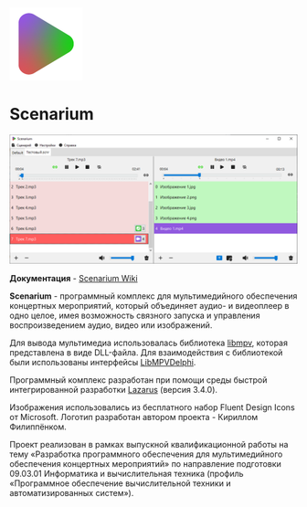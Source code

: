 ![Логотип проекта](./icons/logo.png)
# Scenarium
![Предпросмотр программного комплекса](./images/Scenarium_Preview.png)

**Документация** - [Scenarium Wiki](https://github.com/kfilippenok/Scenarium/wiki)

**Scenarium** - программный комплекс для мультимедийного обеспечения концертных мероприятий, который объединяет аудио- и видеоплеер в одно целое, имея возможность связного запуска и управления  воспроизведением аудио, видео или изображений.

Для вывода мультимедиа использовалась библиотека [libmpv](https://github.com/mpv-player/mpv), которая представлена в виде DLL-файла. Для взаимодействия с библиотекой были использованы интерфейсы [LibMPVDelphi](https://github.com/nbuyer/LibMPVDelphi). 

Программный комплекс разработан при помощи среды быстрой интегрированной разработки [Lazarus](https://www.lazarus-ide.org/) (версия 3.4.0).

Изображения использовались из бесплатного набор Fluent Design Icons от Microsoft. Логотип разработан автором проекта - Кириллом Филиппёнком.

Проект реализован в рамках выпускной квалификационной работы на тему «Разработка программного обеспечения для мультимедийного обеспечения концертных мероприятий» по направление подготовки 09.03.01 Информатика и вычислительная техника
(профиль «Программное обеспечение вычислительной техники и автоматизированных систем»).
